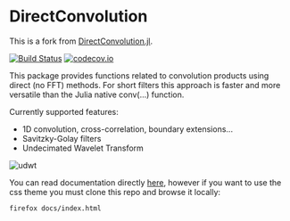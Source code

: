 # DirectConvolution
This is a fork from [DirectConvolution.jl](https://github.com/vincent-picaud/DirectConvolution.jl).

[![Build Status](https://travis-ci.org/vincent-picaud/DirectConvolution.jl.svg?branch=master)](https://travis-ci.org/vincent-picaud/DirectConvolution.jl) 
[![codecov.io](http://codecov.io/github/vincent-picaud/DirectConvolution.jl/coverage.svg?branch=master)](http://codecov.io/github/vincent-picaud/DirectConvolution.jl?branch=master)

This package provides functions related to convolution products using
direct (no FFT) methods. For short filters this approach is faster and
more versatile than the Julia native conv(...) function.

Currently supported features:
- 1D convolution, cross-correlation, boundary extensions...
- Savitzky-Golay filters
- Undecimated Wavelet Transform

![udwt](https://github.com/vincent-picaud/DirectConvolution.jl/blob/master/docs/use_cases/UDW/figures/W.png)

You can read documentation directly
[here](https://vincent-picaud.github.io/DirectConvolution.jl/index.html),
however if you want to use the css theme you must clone this repo and browse it locally:

```
firefox docs/index.html
```



